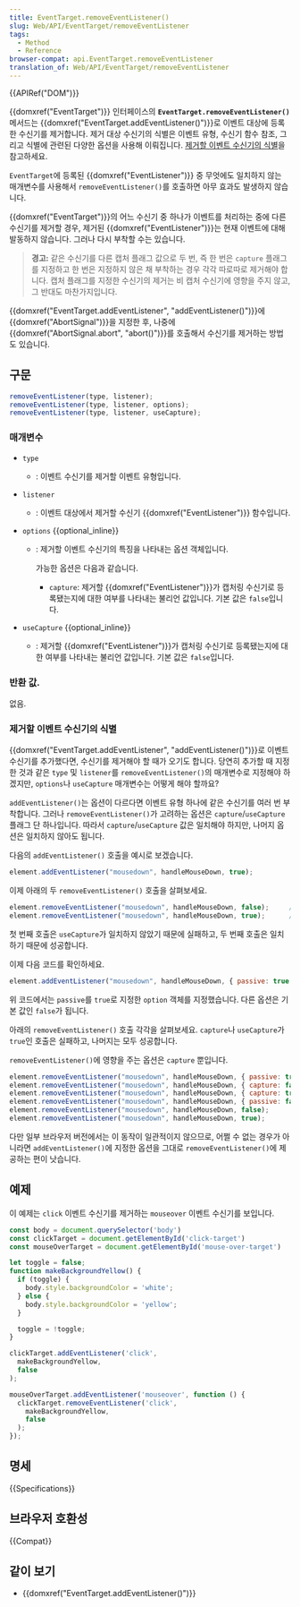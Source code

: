 ```yaml
---
title: EventTarget.removeEventListener()
slug: Web/API/EventTarget/removeEventListener
tags:
  - Method
  - Reference
browser-compat: api.EventTarget.removeEventListener
translation_of: Web/API/EventTarget/removeEventListener
---
```

{{APIRef("DOM")}}

{{domxref("EventTarget")}} 인터페이스의 **`EventTarget.removeEventListener()`** 메서드는 {{domxref("EventTarget.addEventListener()")}}로 이벤트 대상에 등록한 수신기를 제거합니다. 제거 대상 수신기의 식별은 이벤트 유형, 수신기 함수 참조, 그리고 식별에 관련된 다양한 옵션을 사용해 이뤄집니다. [제거할 이벤트 수신기의 식별](#제거할_이벤트_수신기의_식별)을 참고하세요.

`EventTarget`에 등록된 {{domxref("EventListener")}} 중 무엇에도 일치하지 않는 매개변수를 사용해서 `removeEventListener()`를 호출하면 아무 효과도 발생하지 않습니다.

{{domxref("EventTarget")}}의 어느 수신기 중 하나가 이벤트를 처리하는 중에 다른 수신기를 제거할 경우, 제거된 {{domxref("EventListener")}}는 현재 이벤트에 대해 발동하지 않습니다. 그러나 다시 부착할 수는 있습니다.

> **경고:** 같은 수신기를 다른 캡처 플래그 값으로 두 번, 즉 한 번은 `capture` 플래그를 지정하고 한 번은 지정하지 않은 채 부착하는 경우 각각 따로따로 제거해야 합니다. 캡처 플래그를 지정한 수신기의 제거는 비 캡처 수신기에 영향을 주지 않고, 그 반대도 마찬가지입니다.

{{domxref("EventTarget.addEventListener", "addEventListener()")}}에 {{domxref("AbortSignal")}}을 지정한 후, 나중에 {{domxref("AbortSignal.abort", "abort()")}}를 호출해서 수신기를 제거하는 방법도 있습니다.

## 구문

```js
removeEventListener(type, listener);
removeEventListener(type, listener, options);
removeEventListener(type, listener, useCapture);
```

### 매개변수

- `type`
  - : 이벤트 수신기를 제거할 이벤트 유형입니다.
- `listener`
  - : 이벤트 대상에서 제거할 수신기 {{domxref("EventListener")}} 함수입니다.
- `options` {{optional_inline}}
  - : 제거할 이벤트 수신기의 특징을 나타내는 옵션 객체입니다.

    가능한 옵션은 다음과 같습니다.

    - `capture`: 제거할 {{domxref("EventListener")}}가 캡처링 수신기로 등록됐는지에 대한 여부를 나타내는 불리언 값입니다. 기본 값은 `false`입니다.

- `useCapture` {{optional_inline}}
  - : 제거할 {{domxref("EventListener")}}가 캡처링 수신기로 등록됐는지에 대한 여부를 나타내는 불리언 값입니다. 기본 값은 `false`입니다.

### 반환 값.

없음.

### 제거할 이벤트 수신기의 식별

{{domxref("EventTarget.addEventListener", "addEventListener()")}}로 이벤트 수신기를 추가했다면, 수신기를 제거해야 할 때가 오기도 합니다. 당연히 추가할 때 지정한 것과 같은 `type` 및 `listener`를 `removeEventListener()`의 매개변수로 지정해야 하겠지만, `options`나 `useCapture` 매개변수는 어떻게 해야 할까요?

`addEventListener()`는 옵션이 다르다면 이벤트 유형 하나에 같은 수신기를 여러 번 부착합니다. 그러나 `removeEventListener()`가 고려하는 옵션은 `capture`/`useCapture` 플래그 단 하나입니다. 따라서 `capture`/`useCapture` 값은 일치해야 하지만, 나머지 옵션은 일치하지 않아도 됩니다.

다음의 `addEventListener()` 호출을 예시로 보겠습니다.

```js
element.addEventListener("mousedown", handleMouseDown, true);
```

이제 아래의 두 `removeEventListener()` 호출을 살펴보세요.

```js
element.removeEventListener("mousedown", handleMouseDown, false);     // 실패
element.removeEventListener("mousedown", handleMouseDown, true);      // 성공
```

첫 번째 호출은 `useCapture`가 일치하지 않았기 때문에 실패하고, 두 번째 호출은 일치하기 때문에 성공합니다.

이제 다음 코드를 확인하세요.

```js
element.addEventListener("mousedown", handleMouseDown, { passive: true });
```

위 코드에서는 `passive`를 `true`로 지정한 `option` 객체를 지정했습니다. 다른 옵션은 기본 값인 `false`가 됩니다.

아래의 `removeEventListener()` 호출 각각을 살펴보세요. `capture`나 `useCapture`가 `true`인 호출은 실패하고, 나머지는 모두 성공합니다.

`removeEventListener()`에 영향을 주는 옵션은 `capture` 뿐입니다.

```js
element.removeEventListener("mousedown", handleMouseDown, { passive: true });     // 성공
element.removeEventListener("mousedown", handleMouseDown, { capture: false });    // 성공
element.removeEventListener("mousedown", handleMouseDown, { capture: true });     // 실패
element.removeEventListener("mousedown", handleMouseDown, { passive: false });    // 성공
element.removeEventListener("mousedown", handleMouseDown, false);                 // 성공
element.removeEventListener("mousedown", handleMouseDown, true);                  // 실패
```

다만 일부 브라우저 버전에서는 이 동작이 일관적이지 않으므로, 어쩔 수 없는 경우가 아니라면 `addEventListener()`에 지정한 옵션을 그대로 `removeEventListener()`에 제공하는 편이 낫습니다.

## 예제

이 예제는 `click` 이벤트 수신기를 제거하는 `mouseover` 이벤트 수신기를 보입니다.

```js
const body = document.querySelector('body')
const clickTarget = document.getElementById('click-target')
const mouseOverTarget = document.getElementById('mouse-over-target')

let toggle = false;
function makeBackgroundYellow() {
  if (toggle) {
    body.style.backgroundColor = 'white';
  } else {
    body.style.backgroundColor = 'yellow';
  }

  toggle = !toggle;
}

clickTarget.addEventListener('click',
  makeBackgroundYellow,
  false
);

mouseOverTarget.addEventListener('mouseover', function () {
  clickTarget.removeEventListener('click',
    makeBackgroundYellow,
    false
  );
});
```

## 명세

{{Specifications}}

## 브라우저 호환성

{{Compat}}

## 같이 보기

- {{domxref("EventTarget.addEventListener()")}}
